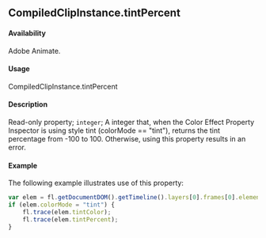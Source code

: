 ## CompiledClipInstance.tintPercent

#### Availability

Adobe Animate.

#### Usage

CompiledClipInstance.tintPercent

#### Description

Read-only property; `integer`; A integer that, when the Color Effect Property Inspector is using style tint (colorMode == "tint"), returns the tint percentage from -100 to 100. Otherwise, using this property results in an error.

#### Example

The following example illustrates use of this property:

```javascript
var elem = fl.getDocumentDOM().getTimeline().layers[0].frames[0].elements[0];
if (elem.colorMode = "tint") {
    fl.trace(elem.tintColor);
    fl.trace(elem.tintPercent);
}
```
